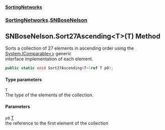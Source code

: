 #### [SortingNetworks](./index.md 'index')
### [SortingNetworks](./SortingNetworks.md 'SortingNetworks').[SNBoseNelson](./SortingNetworks-SNBoseNelson.md 'SortingNetworks.SNBoseNelson')
## SNBoseNelson.Sort27Ascending&lt;T&gt;(T) Method
Sorts a collection of 27 elements in ascending order using the [System.IComparable&lt;&gt;](https://docs.microsoft.com/en-us/dotnet/api/System.IComparable-1 'System.IComparable`1') generic  
interface implementation of each element.  
```csharp
public static void Sort27Ascending<T>(ref T p0);
```
#### Type parameters
<a name='SortingNetworks-SNBoseNelson-Sort27Ascending-T-(T)-T'></a>
`T`  
The type of the elements of the collection.  
  
#### Parameters
<a name='SortingNetworks-SNBoseNelson-Sort27Ascending-T-(T)-p0'></a>
`p0` [T](#SortingNetworks-SNBoseNelson-Sort27Ascending-T-(T)-T 'SortingNetworks.SNBoseNelson.Sort27Ascending&lt;T&gt;(T).T')  
the reference to the first element of the collection  
  
